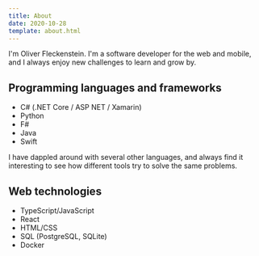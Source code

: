 ```yaml
---
title: About
date: 2020-10-28
template: about.html
---
```


I'm Oliver Fleckenstein.
I'm a software developer for the web and mobile, and I always enjoy new challenges to learn and grow by.

## Programming languages and frameworks

- C# (.NET Core / ASP NET / Xamarin)
- Python
- F#
- Java
- Swift

I have dappled around with several other languages, and always find it interesting to see how different tools try to solve the same problems.

## Web technologies

- TypeScript/JavaScript
- React
- HTML/CSS
- SQL (PostgreSQL, SQLite)
- Docker
